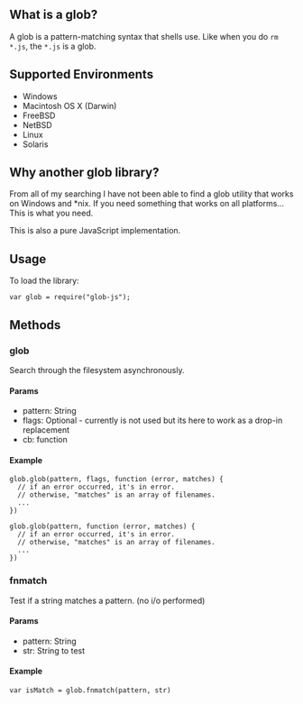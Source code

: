 ## What is a glob?

A glob is a pattern-matching syntax that shells use.  Like when you do
`rm *.js`, the `*.js` is a glob.

## Supported Environments

* Windows
* Macintosh OS X (Darwin)
* FreeBSD
* NetBSD
* Linux
* Solaris


## Why another glob library?

From all of my searching I have not been able to find a glob utility that works on Windows and *nix.
If you need something that works on all platforms... This is what you need.

This is also a pure JavaScript implementation.


## Usage

To load the library:

    var glob = require("glob-js");

## Methods

### glob

Search through the filesystem asynchronously.

#### Params

* pattern: String
* flags: Optional - currently is not used but its here to work as a drop-in replacement
* cb: function

#### Example

    glob.glob(pattern, flags, function (error, matches) {
      // if an error occurred, it's in error.
      // otherwise, "matches" is an array of filenames.
      ...
    })

    glob.glob(pattern, function (error, matches) {
      // if an error occurred, it's in error.
      // otherwise, "matches" is an array of filenames.
      ...
    })

### fnmatch

Test if a string matches a pattern. (no i/o performed)

#### Params

* pattern: String
* str: String to test

#### Example

    var isMatch = glob.fnmatch(pattern, str)